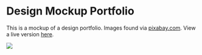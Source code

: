 # Design Mockup Portfolio

This is a mockup of a design portfolio. Images found via [pixabay.com](https://pixabay.com/). View a live version [here](https://aekari.github.io/Portfolio-2/).


![](https://i.imgur.com/KRDJQf4.png)
